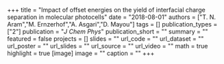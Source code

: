 +++
title = "Impact of offset energies on the yield of interfacial charge separation in molecular photocells"
date = "2018-08-01"
authors = ["T. N. Aram","M. Ernzerhof","A. Asgari","D. Mayou"]
tags = []
publication_types = ["2"]
publication = "_J Chem Phys_"
publication_short = ""
summary = ""
featured = false
projects = []
slides = ""
url_code = ""
url_dataset = ""
url_poster = ""
url_slides = ""
url_source = ""
url_video = ""
math = true
highlight = true
[image]
image = ""
caption = ""
+++

